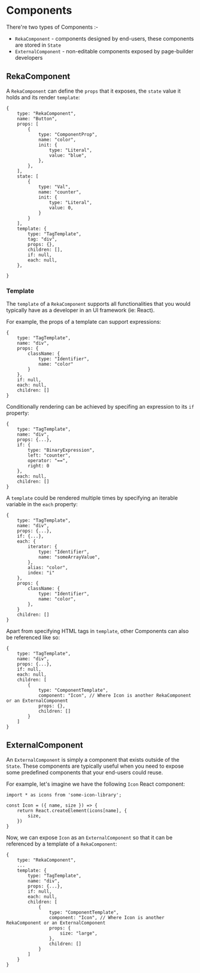 # Components

There're two types of Components :-
- `RekaComponent` - components designed by end-users, these components are stored in `State`
- `ExternalComponent` - non-editable components exposed by page-builder developers 

## RekaComponent

A `RekaComponent` can define the `props` that it exposes, the `state` value it holds and its render `template`:

```tsx
{
    type: "RekaComponent",
    name: "Button",
    props: [
        {
            type: "ComponentProp",
            name: "color",
            init: {
                type: "Literal",
                value: "blue",
            },
        },
    ],
    state: [
        {
            type: "Val",
            name: "counter",
            init: {
                type: "Literal",
                value: 0,
            }
        }
    ],
    template: {
        type: "TagTemplate",
        tag: "div",
        props: {},
        children: [],
        if: null,
        each: null,
    },
   
}
```

### Template

The `template` of a `RekaComponent` supports all functionalities that you would typically have as a developer in an UI framework (ie: React).

For example, the props of a template can support expressions:

```tsx
{
    type: "TagTemplate",
    name: "div",
    props: {
        className: {
            type: "Identifier",
            name: "color"
        }
    },
    if: null, 
    each: null,
    children: []
}
```

Conditionally rendering can be achieved by specifing an expression to its `if` property:

```tsx
{
    type: "TagTemplate",
    name: "div",
    props: {...},
    if: {
        type: "BinaryExpression",
        left: "counter",
        operator: "==",
        right: 0
    },
    each: null,
    children: []
}
```

A `template` could be rendered multiple times by specifying an iterable variable in the  `each` property:

```tsx
{
    type: "TagTemplate",
    name: "div",
    props: {...},
    if: {...},
    each: {
        iterator: {
            type: "Identifier",
            name: "someArrayValue",
        },
        alias: "color",
        index: "i"
    },
    props: {
        className: {
            type: "Identifier",
            name: "color",
        },
    }
    children: []
}
```

Apart from specifying HTML tags in `template`, other Components can also be referenced like so: 

```tsx
{
    type: "TagTemplate",
    name: "div",
    props: {...},
    if: null,
    each: null,
    children: [
        {
            type: "ComponentTemplate",
            component: "Icon", // Where Icon is another RekaComponent or an ExternalComponent
            props: {},
            children: []
        }
    ]
}
```

## ExternalComponent

An `ExternalComponent` is simply a component that exists outside of the `State`. These components are typically useful when you need to expose some predefined components that your end-users could reuse.

For example, let's imagine we have the following `Icon` React component:

```tsx
import * as icons from 'some-icon-library';

const Icon = ({ name, size }) => {
    return React.createElement(icons[name], {
        size,
    })
}
```

Now, we can expose `Icon` as an `ExternalComponent` so that it can be referenced by a template of a `RekaComponent`: 

```tsx
{
    type: "RekaComponent",
    ...
    template: {
        type: "TagTemplate",
        name: "div",
        props: {...},
        if: null,
        each: null,
        children: [
            {
                type: "ComponentTemplate",
                component: "Icon", // Where Icon is another RekaComponent or an ExternalComponent
                props: {
                    size: "large",
                },
                children: []
            }
        ]
    }
}
```